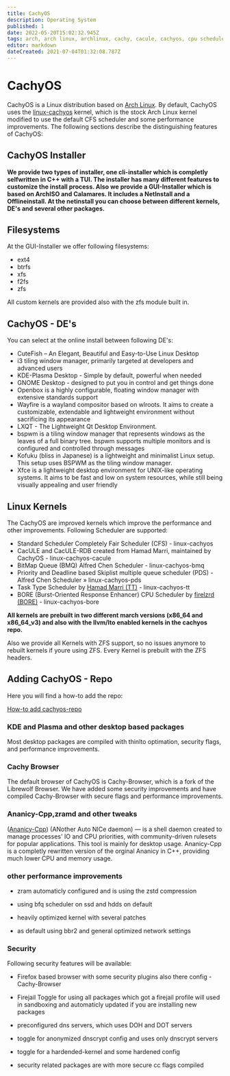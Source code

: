 ```yaml
---
title: CachyOS
description: Operating System
published: 1
date: 2022-05-20T15:02:32.945Z
tags: arch, arch linux, archlinux, cachy, cacule, cachyos, cpu scheduler, linux, gnu
editor: markdown
dateCreated: 2021-07-04T01:32:08.787Z
---
```


# CachyOS
CachyOS is a Linux distribution based on [Arch Linux](https://archlinux.org/). By default, CachyOS uses the [linux-cachyos](https://github.com/CachyOS/linux-cachyos) kernel, which is the stock Arch Linux kernel modified to use the default CFS scheduler and some performance improvements. The following sections describe the distinguishing features of CachyOS:

## CachyOS Installer

**We provide two types of installer, one cli-installer which is completly selfwritten in C++ with a TUI. The installer has many different features to customize the install process.
Also we provide a GUI-Installer which is based on ArchISO and 
Calamares. It includes a NetInstall and a Offlineinstall. At the netinstall you can choose between different kernels, DE's and several other packages.**

## Filesystems

At the GUI-Installer we offer following filesystems:

- ext4
- btrfs
- xfs
- f2fs
- zfs

All custom kernels are provided also with the zfs module built in.

## CachyOS - DE's
You can select at the online install between following DE's:
- CuteFish – An Elegant, Beautiful and Easy-to-Use Linux Desktop
- i3 tiling window manager, primarily targeted at developers and advanced users
- KDE-Plasma Desktop - Simple by default, powerful when needed
- GNOME Desktop - designed to put you in control and get things done
- Openbox is a highly configurable, floating window manager with extensive standards support
- Wayfire is a wayland compositor based on wlroots. It aims to create a customizable, extendable and lightweight environment without sacrificing its appearance
- LXQT - The Lightweight Qt Desktop Environment.
- bspwm is a tiling window manager that represents windows as the leaves of a full binary tree. bspwm supports multiple monitors and is configured and controlled through messages
- Kofuku (bliss in Japanese) is a lightweight and minimalist Linux setup. This setup uses BSPWM as the tiling window manager.
- Xfce is a lightweight desktop environment for UNIX-like operating systems. It aims to be fast and low on system resources, while still being visually appealing and user friendly

## Linux Kernels
The CachyOS are improved kernels which improve the performance and other improvements. Following Scheduler are supported:

-   Standard Scheduler Completely Fair Scheduler (CFS) - linux-cachyos
-   CacULE and CacULE-RDB created from Hamad Marri, maintained by CachyOS - linux-cachyos-cacule
-   BitMap Queue (BMQ) Alfred Chen Scheduler - linux-cachyos-bmq
-   Priority and Deadline based Skiplist multiple queue scheduler (PDS) - Alfred Chen Scheduler » linux-cachyos-pds
-   Task Type Scheduler by [Hamad Marri (TT)](https://github.com/hamadmarri/TT-CPU-Scheduler) - linux-cachyos-tt
-   BORE (Burst-Oriented Response Enhancer) CPU Scheduler by [firelzrd (BORE)](https://github.com/firelzrd/bore-scheduler) - linux-cachyos-bore

**All kernels are prebuilt in two different march versions (x86_64 and x86_64_v3) and also with the llvm/lto enabled kernels in the cachyos repo.**

Also we provide all Kernels with ZFS support, so no issues anymore to rebuilt kernels if youre using ZFS. Every Kernel is prebuilt with the ZFS headers.

## Adding CachyOS - Repo
Here you will find a how-to add the repo:

[How-to add cachyos-repo](https://wiki.cachyos.org/en/home/Repo)

### KDE and Plasma and other desktop based packages

Most desktop packages are compiled with thinlto optimation, security flags, and performance improvements. 

### Cachy Browser
The default browser of CachyOS is Cachy-Browser, which is a fork of the Librewolf Browser. We have added some security 
improvements and have compiled Cachy-Browser with secure flags and 
performance improvements.

### Ananicy-Cpp,zramd and other tweaks

([Ananicy-Cpp](https://gitlab.com/ananicy-cpp/ananicy-cpp)) (ANother Auto NICe daemon) — is a shell daemon created to manage processes' IO and CPU priorities, with community-driven rulesets for popular applications. This tool is mainly for desktop usage. Ananicy-Cpp is a completly rewritten version of the orginal Ananicy in C++, providing much lower CPU and memory usage.

### other performance improvements

-   zram automaticly configured and is using the zstd compression

-   using bfq scheduler on ssd and hdds on default

-   heavily optimized kernel with several patches

-   as default using bbr2 and general optimized network settings

### Security

Following security features will be available:

-   Firefox based browser with some security plugins also there config - Cachy-Browser

-   Firejail Toggle for using all packages which got a firejail profile will used in sandboxing and automaticly updated if you are installing new packages

-   preconfigured dns servers, which uses DOH and DOT servers

-   toggle for anonymized dnscrypt config and uses only dnscrypt servers

-   toggle for a hardended-kernel and some hardened config

-   security related packages are with more secure cc flags compiled